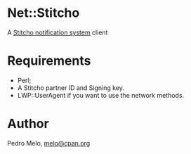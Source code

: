 Net::Stitcho
============

A [Stitcho notification system](http://www.stitcho.com/web/ "Stitcho.com - Desktop Notifications for Your Website") client


Requirements
============

 * Perl;
 * A Stitcho partner ID and Signing key.
 * LWP::UserAgent if you want to use the network methods.


Author
======

Pedro Melo, [melo@cpan.org](mailto:melo@cpan.org)

